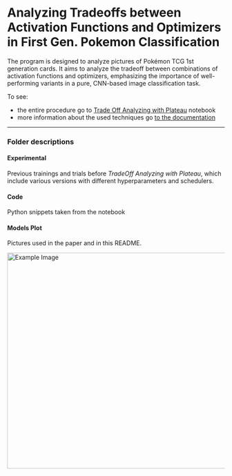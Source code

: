 # Analyzing Tradeoffs between Activation Functions and Optimizers in First Gen. Pokemon Classification
The program is designed to analyze pictures of Pokémon TCG 1st generation cards. It aims to analyze the tradeoff between combinations of activation functions and optimizers, emphasizing the importance of well-performing variants in a pure, CNN-based image classification task. 

To see:
- the entire procedure go to [Trade Off Analyzing with Plateau](TradeOff_Analyzing_withPlateau.ipynb) notebook
- more information about the used techniques go [to the documentation](analyzing_tradeoffs_v1.pdf)

------

### Folder descriptions

#### Experimental

Previous trainings and trials before _TradeOff Analyzing with Plateau_, which include various versions with different hyperparameters and schedulers.

#### Code

Python snippets taken from the notebook

#### Models Plot

Pictures used in the paper and in this README.

<img src="Models Plot/model.jpg" alt="Example Image" width="900" height="500">
